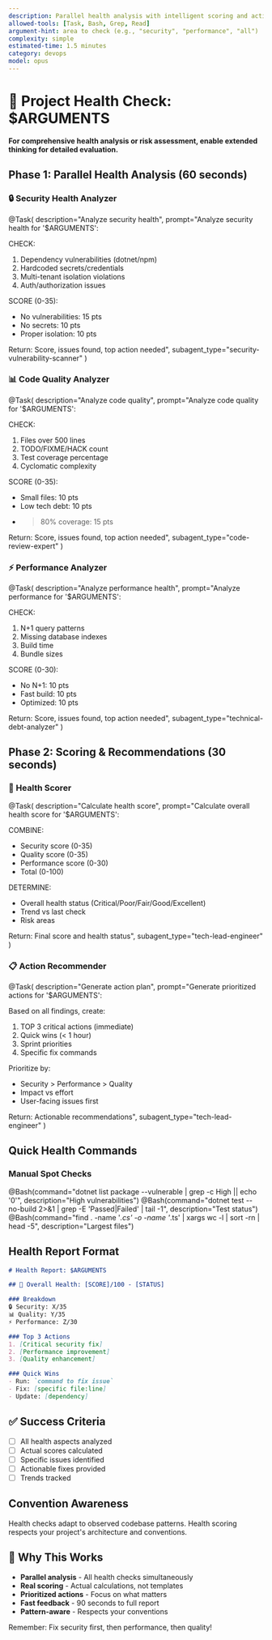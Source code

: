 ```yaml
---
description: Parallel health analysis with intelligent scoring and actionable recommendations
allowed-tools: [Task, Bash, Grep, Read]
argument-hint: area to check (e.g., "security", "performance", "all")
complexity: simple
estimated-time: 1.5 minutes
category: devops
model: opus
---
```


# 🏥 Project Health Check: $ARGUMENTS

**For comprehensive health analysis or risk assessment, enable extended thinking for detailed evaluation.**

## Phase 1: Parallel Health Analysis (60 seconds)

### 🔒 Security Health Analyzer
@Task(
  description="Analyze security health",
  prompt="Analyze security health for '$ARGUMENTS':
  
  CHECK:
  1. Dependency vulnerabilities (dotnet/npm)
  2. Hardcoded secrets/credentials
  3. Multi-tenant isolation violations
  4. Auth/authorization issues
  
  SCORE (0-35):
  - No vulnerabilities: 15 pts
  - No secrets: 10 pts
  - Proper isolation: 10 pts
  
  Return: Score, issues found, top action needed",
  subagent_type="security-vulnerability-scanner"
)

### 📊 Code Quality Analyzer
@Task(
  description="Analyze code quality",
  prompt="Analyze code quality for '$ARGUMENTS':
  
  CHECK:
  1. Files over 500 lines
  2. TODO/FIXME/HACK count
  3. Test coverage percentage
  4. Cyclomatic complexity
  
  SCORE (0-35):
  - Small files: 10 pts
  - Low tech debt: 10 pts
  - >80% coverage: 15 pts
  
  Return: Score, issues found, top action needed",
  subagent_type="code-review-expert"
)

### ⚡ Performance Analyzer
@Task(
  description="Analyze performance health",
  prompt="Analyze performance for '$ARGUMENTS':
  
  CHECK:
  1. N+1 query patterns
  2. Missing database indexes
  3. Build time
  4. Bundle sizes
  
  SCORE (0-30):
  - No N+1: 10 pts
  - Fast build: 10 pts
  - Optimized: 10 pts
  
  Return: Score, issues found, top action needed",
  subagent_type="technical-debt-analyzer"
)

## Phase 2: Scoring & Recommendations (30 seconds)

### 🎯 Health Scorer
@Task(
  description="Calculate health score",
  prompt="Calculate overall health score for '$ARGUMENTS':
  
  COMBINE:
  - Security score (0-35)
  - Quality score (0-35)
  - Performance score (0-30)
  - Total (0-100)
  
  DETERMINE:
  - Overall health status (Critical/Poor/Fair/Good/Excellent)
  - Trend vs last check
  - Risk areas
  
  Return: Final score and health status",
  subagent_type="tech-lead-engineer"
)

### 📋 Action Recommender
@Task(
  description="Generate action plan",
  prompt="Generate prioritized actions for '$ARGUMENTS':
  
  Based on all findings, create:
  1. TOP 3 critical actions (immediate)
  2. Quick wins (< 1 hour)
  3. Sprint priorities
  4. Specific fix commands
  
  Prioritize by:
  - Security > Performance > Quality
  - Impact vs effort
  - User-facing issues first
  
  Return: Actionable recommendations",
  subagent_type="tech-lead-engineer"
)

## Quick Health Commands

### Manual Spot Checks
@Bash(command="dotnet list package --vulnerable | grep -c High || echo '0'", description="High vulnerabilities")
@Bash(command="dotnet test --no-build 2>&1 | grep -E 'Passed|Failed' | tail -1", description="Test status")
@Bash(command="find . -name '*.cs' -o -name '*.ts' | xargs wc -l | sort -rn | head -5", description="Largest files")

## Health Report Format

```markdown
# Health Report: $ARGUMENTS

## 🏥 Overall Health: [SCORE]/100 - [STATUS]

### Breakdown
🔒 Security: X/35
📊 Quality: Y/35
⚡ Performance: Z/30

### Top 3 Actions
1. [Critical security fix]
2. [Performance improvement]
3. [Quality enhancement]

### Quick Wins
- Run: `command to fix issue`
- Fix: [specific file:line]
- Update: [dependency]
```

## ✅ Success Criteria
- [ ] All health aspects analyzed
- [ ] Actual scores calculated
- [ ] Specific issues identified
- [ ] Actionable fixes provided
- [ ] Trends tracked

## Convention Awareness

Health checks adapt to observed codebase patterns. Health scoring respects your project's architecture and conventions.

## 🎯 Why This Works
- **Parallel analysis** - All health checks simultaneously
- **Real scoring** - Actual calculations, not templates
- **Prioritized actions** - Focus on what matters
- **Fast feedback** - 90 seconds to full report
- **Pattern-aware** - Respects your conventions

Remember: Fix security first, then performance, then quality!